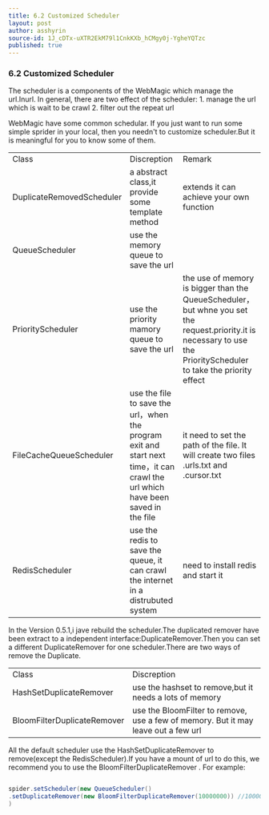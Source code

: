 ```yaml
---
title: 6.2 Customized Scheduler
layout: post
author: asshyrin
source-id: 1J_cDTx-uXTR2EkM79l1CnkKXb_hCMgy0j-YgheYQTzc
published: true
---
```

### **6.2 Customized Scheduler**

The scheduler is a components of the WebMagic which manage the url.Inurl. In general, there are two effect of the scheduler: 1. manage the url which is wait to be crawl 2. filter out the repeat url

WebMagic have some common schedular. If you just want to run some simple sprider in your local, then you needn't to customize scheduler.But it is meaningful for you to know some of them.

<table>
  <tr>
    <td>Class</td>
    <td>Discreption</td>
    <td>Remark</td>
  </tr>
  <tr>
    <td>DuplicateRemovedScheduler</td>
    <td>a abstract class,it provide some template method</td>
    <td>extends it can achieve your own function</td>
  </tr>
  <tr>
    <td>QueueScheduler</td>
    <td>use the memory queue to save the url</td>
    <td></td>
  </tr>
  <tr>
    <td>PriorityScheduler</td>
    <td>use the priority mamory queue to save the url</td>
    <td>the use of memory is bigger than the QueueScheduler，but whne you set the request.priority.it is necessary to use the PriorityScheduler to take the priority effect</td>
  </tr>
  <tr>
    <td>FileCacheQueueScheduler</td>
    <td>use the file to save the url，when the program exit and start next time，it can crawl the url which have been saved in the file</td>
    <td>it need to set the path of the file. It will create two files .urls.txt and .cursor.txt</td>
  </tr>
  <tr>
    <td>RedisScheduler</td>
    <td>use the redis to save the queue, it can crawl the internet in a distrubuted system</td>
    <td>need to install redis and start it</td>
  </tr>
</table>


In the Version 0.5.1,i jave rebuild the scheduler.The duplicated remover have been extract to a independent interface:DuplicateRemover.Then you can set a different DuplicateRemover for one scheduler.There are two ways of remove the Duplicate.

<table>
  <tr>
    <td>Class</td>
    <td>Discreption</td>
  </tr>
  <tr>
    <td>HashSetDuplicateRemover</td>
    <td>use the hashset to remove,but it needs a lots of memory</td>
  </tr>
  <tr>
    <td>BloomFilterDuplicateRemover</td>
    <td>use the BloomFilter to remove, use a few of memory. But it may leave out a few url</td>
  </tr>
</table>


All the default scheduler use the HashSetDuplicateRemover to remove(except the RedisScheduler).If you have a mount of url to do this, we recommend you to use the BloomFilterDuplicateRemover . For example:

```java

spider.setScheduler(new QueueScheduler().setDuplicateRemover(new BloomFilterDuplicateRemover(10000000)) //10000000 is the estimate value of urls)

```

